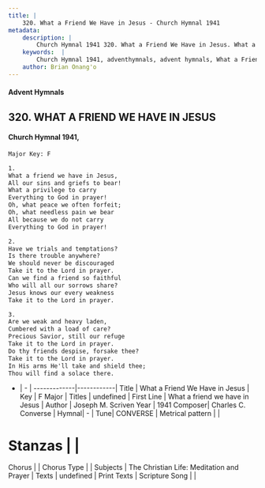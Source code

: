 ```yaml
---
title: |
    320. What a Friend We Have in Jesus - Church Hymnal 1941
metadata:
    description: |
        Church Hymnal 1941 320. What a Friend We Have in Jesus. What a friend we have in Jesus, All our sins and griefs to bear! What a privilege to carry Everything to God in prayer! Oh, what peace we often forfeit; Oh, what needless pain we bear All because we do not carry Everything to God in prayer! 
    keywords:  |
        Church Hymnal 1941, adventhymnals, advent hymnals, What a Friend We Have in Jesus, What a friend we have in Jesus. 
    author: Brian Onang'o
---
```


#### Advent Hymnals
## 320. WHAT A FRIEND WE HAVE IN JESUS
####  Church Hymnal 1941,

```txt
Major Key: F

1.
What a friend we have in Jesus,
All our sins and griefs to bear!
What a privilege to carry
Everything to God in prayer!
Oh, what peace we often forfeit;
Oh, what needless pain we bear
All because we do not carry
Everything to God in prayer!

2.
Have we trials and temptations?
Is there trouble anywhere?
We should never be discouraged
Take it to the Lord in prayer.
Can we find a friend so faithful
Who will all our sorrows share?
Jesus knows our every weakness
Take it to the Lord in prayer.

3.
Are we weak and heavy laden,
Cumbered with a load of care?
Precious Savior, still our refuge
Take it to the Lord in prayer.
Do thy friends despise, forsake thee?
Take it to the Lord in prayer.
In His arms He'll take and shield thee;
Thou will find a solace there.

```

- |   -  |
-------------|------------|
Title | What a Friend We Have in Jesus |
Key | F Major |
Titles | undefined |
First Line | What a friend we have in Jesus |
Author | Joseph M. Scriven
Year | 1941
Composer| Charles C. Converse |
Hymnal|  - |
Tune| CONVERSE |
Metrical pattern | |
# Stanzas |  |
Chorus |  |
Chorus Type |  |
Subjects | The Christian Life: Meditation and Prayer |
Texts | undefined |
Print Texts | 
Scripture Song |  |
    
